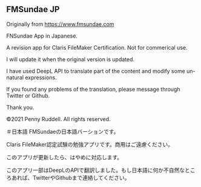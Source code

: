 # <h2>FMSundae JP</h2>

Originally from https://www.fmsundae.com

FNSundae App in Japanese.

A revision app for Claris FileMaker Certification. Not for commerical use.

I will update it when the original version is updated. 

I have used DeepL API to translate part of the content and modify some un-natural expressions.

If you found any problems of the translation, please message through Twitter or Github. 

Thank you.

©2021 Penny Ruddell. All rights reserved.

＃日本語
FMSundaeの日本語バーションです。

Claris FileMaker認定試験の勉強アプリです。商用はご遠慮ください。

このアプリが更新したら、はやめに対応します。

このアプリ一部はDeepLのAPIで翻訳しました。もし日本語に何か不自然なところあれば、TwitterやGithubまで連絡してください。
